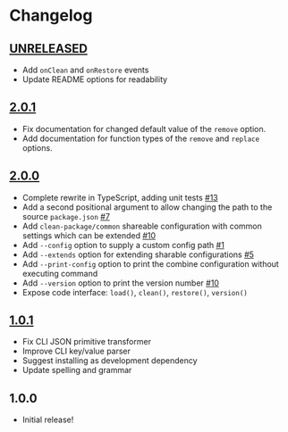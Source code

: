# Changelog

[//]: # (>>   The order of list items should be: Critical/Fixes, New, Update, Remove, Underpinnings   <<)
[//]: # (>>   ## [UNRELEASED]https://github.com/roydukkey/clean-package/compare/v2.0.1...master   <<)

## [UNRELEASED](https://github.com/roydukkey/clean-package/compare/v2.0.1...master)

* Add `onClean` and `onRestore` events
* Update README options for readability

## [2.0.1](https://github.com/roydukkey/clean-package/compare/v2.0.0...2.0.1)

* Fix documentation for changed default value of the `remove` option.
* Add documentation for function types of the `remove` and `replace` options.

## [2.0.0](https://github.com/roydukkey/clean-package/compare/v1.0.1...2.0.0)

* Complete rewrite in TypeScript, adding unit tests [#13](https://github.com/roydukkey/clean-package/pull/13)
* Add a second positional argument to allow changing the path to the source `package.json` [#7](https://github.com/roydukkey/clean-package/issues/7)
* Add `clean-package/common` shareable configuration with common settings which can be extended [#10](https://github.com/roydukkey/clean-package/issues/10)
* Add `--config` option to supply a custom config path [#1](https://github.com/roydukkey/clean-package/issues/1)
* Add `--extends` option for extending sharable configurations [#5](https://github.com/roydukkey/clean-package/issues/5)
* Add `--print-config` option to print the combine configuration without executing command
* Add `--version` option to print the version number [#10](https://github.com/roydukkey/clean-package/issues/10)
* Expose code interface: `load()`, `clean()`, `restore()`, `version()`

## [1.0.1](https://github.com/roydukkey/clean-package/compare/v1.0.0...v1.0.1)

* Fix CLI JSON primitive transformer
* Improve CLI key/value parser
* Suggest installing as development dependency
* Update spelling and grammar

## 1.0.0

* Initial release!
